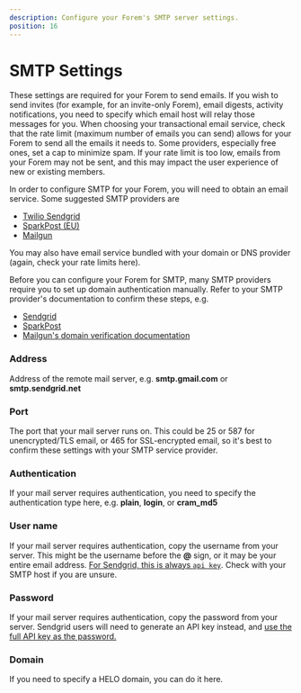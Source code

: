 ```yaml
---
description: Configure your Forem's SMTP server settings.
position: 16
---
```


# SMTP Settings

These settings are required for your Forem to send emails. If you wish to send invites (for example, for an invite-only Forem), email digests, activity notifications, you need to specify which email host will relay those messages for you. When choosing your transactional email service, check that the rate limit (maximum number of emails you can send) allows for your Forem to send all the emails it needs to. Some providers, especially free ones, set a cap to minimize spam. If your rate limit is too low, emails from your Forem may not be sent, and this may impact the user experience of new or existing members. 

In order to configure SMTP for your Forem, you will need to obtain an email service. Some suggested SMTP providers are 
- [Twilio Sendgrid](https://docs.sendgrid.com/for-developers/sending-email/integrating-with-the-smtp-api)
- [SparkPost (EU)](https://developers.sparkpost.com/api/smtp/)
- [Mailgun](https://documentation.mailgun.com/en/latest/user_manual.html#smtp-relay)

You may also have email service bundled with your domain or DNS provider (again, check your rate limits here).

Before you can configure your Forem for SMTP, many SMTP providers require you to set up domain authentication manually. Refer to your SMTP provider's documentation to confirm these steps, e.g. 
- [Sendgrid](https://docs.sendgrid.com/ui/account-and-settings/how-to-set-up-domain-authentication)
- [SparkPost](https://www.sparkpost.com/docs/getting-started/getting-started-sparkpost/#domain-setup)
- [Mailgun's domain verification documentation](https://help.mailgun.com/hc/en-us/articles/360026833053-Domain-Verification-Walkthrough)

### Address
Address of the remote mail server, e.g. **smtp.gmail.com** or **smtp.sendgrid.net**

### Port
The port that your mail server runs on. This could be 25 or 587 for unencrypted/TLS email, or 465 for SSL-encrypted email, so it's best to confirm these settings with your SMTP service provider.

### Authentication
If your mail server requires authentication, you need to specify the authentication type here, e.g. **plain**, **login**, or **cram_md5**

### User name
If your mail server requires authentication, copy the username from your server. This might be the username before the **@** sign, or it may be your entire email address. [For Sendgrid, this is always `api key`](https://docs.sendgrid.com/for-developers/sending-email/upgrade-your-authentication-method-to-api-keys#upgrade-to-api-keys-for-your-smtp-integration). Check with your SMTP host if you are unsure.

### Password
If your mail server requires authentication, copy the password from your server. Sendgrid users will need to generate an API key instead, and [use the full API key as the password.](https://docs.sendgrid.com/for-developers/sending-email/upgrade-your-authentication-method-to-api-keys#upgrade-to-api-keys-for-your-smtp-integration)

### Domain
If you need to specify a HELO domain, you can do it here.

